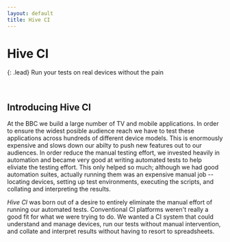 ```yaml
---
layout: default
title: Hive CI
---
```


# Hive CI

{: .lead}
Run your tests on real devices without the pain

<br />

## Introducing Hive CI

At the BBC we build a large number of TV and mobile applications. In order to
ensure the widest posible audience reach we have to test these applications
across hundreds of different device models. This is enormously expensive and
slows down our abilty to push new features out to our audiences. In
order reduce the manual testing effort, we invested heavily in automation
and became very good at writing automated tests to help eliviate the testing
effort. This only helped so much; although we had good automation suites,
actually running them was an expensive manual job -- locating devices, setting
up test environments, executing the scripts, and collating and interpreting the
results.

*Hive CI* was born out of a desire to entirely eliminate the manual effort of
running our automated tests. Conventional CI platforms weren't really a good
fit for what we were trying to do. We wanted a CI system that could understand
and manage devices, run our tests without manual intervention, and collate and
interpret results without having to resort to spreadsheets.




